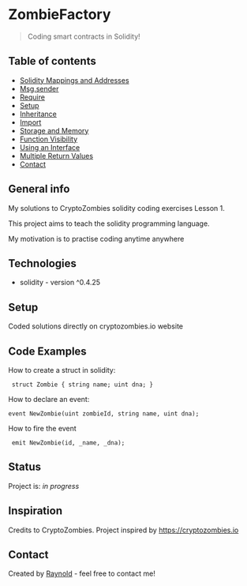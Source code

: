 # ZombieFactory
> Coding smart contracts in Solidity!

## Table of contents
* [Solidity Mappings and Addresses](#sol_mapping)
* [Msg.sender](#msg.sender)
* [Require](#require)
* [Setup](#setup)
* [Inheritance](#inheritance)
* [Import](#import)
* [Storage and Memory](#storage_memory)
* [Function Visibility](#function_visibility)
* [Using an Interface](#interface)
* [Multiple Return Values](#return_values)
* [Contact](#contact)

## General info
My solutions to CryptoZombies solidity coding exercises Lesson 1.

This project aims to teach the solidity programming language. 

My motivation is to practise coding anytime anywhere

## Technologies
* solidity  - version ^0.4.25

## Setup
Coded solutions directly on cryptozombies.io website

## Code Examples
How to create a struct in solidity:

` struct Zombie {
        string name;
        uint dna;
    }`
     
  How to declare an event:
  
  `event NewZombie(uint zombieId, string name, uint dna);`
  
  How to fire the event
  
  ` emit NewZombie(id, _name, _dna);`


## Status
Project is: _in progress_

## Inspiration
Credits to CryptoZombies. Project inspired by https://cryptozombies.io

## Contact
Created by [Raynold](https://ca.linkedin.com/in/raynold-gyasi-036631119) - feel free to contact me!

